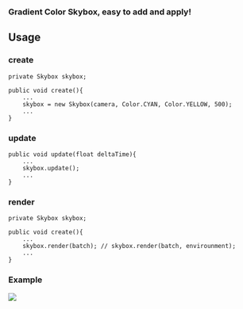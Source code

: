 ### Gradient Color Skybox, easy to add and apply!

## Usage

### create

```
private Skybox skybox;

public void create(){
    ...
    skybox = new Skybox(camera, Color.CYAN, Color.YELLOW, 500);
    ...
}

```
### update

```
public void update(float deltaTime){
    ...
    skybox.update();
    ...
}
```

### render

```
private Skybox skybox;

public void create(){
    ...
    skybox.render(batch); // skybox.render(batch, envirounment);
    ...
}

```

### Example
![](skybox.gif )
